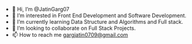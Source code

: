 - 👋 Hi, I’m @JatinGarg07
- 👀 I’m interested in Front End Development and Software Development.
- 🌱 I’m currently learning Data Structure and Algorithms and Full stack.
- 💞️ I’m looking to collaborate on Full Stack Projects.
- 📫 How to reach me gargjatin0709@gmail.com

<!---
JatinGarg07/JatinGarg07 is a ✨ special ✨ repository because its `README.md` (this file) appears on your GitHub profile.
You can click the Preview link to take a look at your changes.
--->

